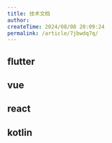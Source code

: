 ```yaml
---
title: 技术文档
author:
createTime: 2024/08/08 20:09:24
permalink: /article/7jbwdq7q/
---
```


## flutter

<LinkCard title="flutter中的调试日志工具" href="/logDebug/" />

## vue

## react

## kotlin
